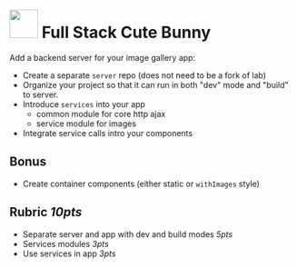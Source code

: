 <img src="https://user-images.githubusercontent.com/478864/29585764-2e2a863c-873d-11e7-8c68-49af939ab39b.png" 
width=50> Full Stack Cute Bunny
===

Add a backend server for your image gallery app:
* Create a separate `server` repo (does not need to be a fork of lab)
* Organize your project so that it can run in both "dev" mode and "build" to server.
* Introduce `services` into your app
  * common module for core http ajax
  * service module for images
* Integrate service calls intro your components

## Bonus

* Create container components (either static or `withImages` style)

## Rubric *10pts*
- Separate server and app with dev and build modes *5pts*
- Services modules *3pts*
- Use services in app *3pts*
